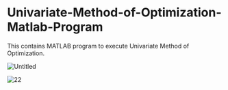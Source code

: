 # Univariate-Method-of-Optimization-Matlab-Program
This contains MATLAB program to execute Univariate Method of Optimization.

![Untitled](https://user-images.githubusercontent.com/31156238/112752466-d72e7080-8ff0-11eb-8ffe-a12c432bac34.png)

![22](https://user-images.githubusercontent.com/31156238/112752502-05ac4b80-8ff1-11eb-9f48-8502a6d858f1.png)
